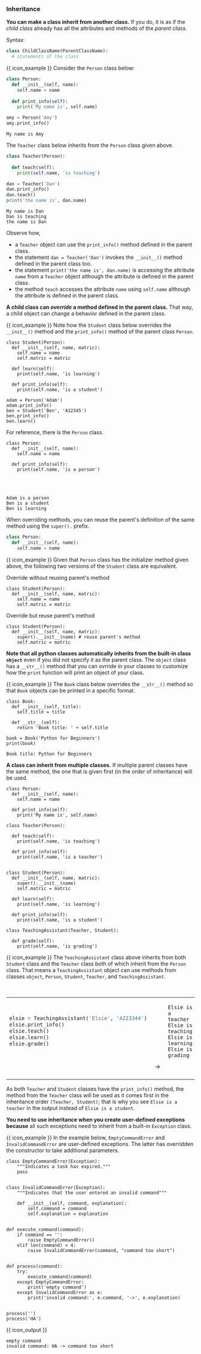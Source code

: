 ### Inheritance

**You can make a class <tooltip content="define a new class based on an existing class">inherit</tooltip> from another class.** If you do, it is as if the <tooltip content="the new class">_child class_</tooltip> already has all the attributes and methods of the <tooltip content="the class that was inherited from">_parent class_</tooltip>.

Syntax:
```python
class ChildClassName(ParentClassName):
  # statements of the class
```

<box>

{{ icon_example }} Consider the `Person` class below:

<include src="inputOutput.md" boilerplate> 
<span id="input">

```python
class Person:
  def __init__(self, name):
    self.name = name
    
  def print_info(self):
    print('My name is', self.name)

amy = Person('Amy')
amy.print_info()
```
</span>
<span id="output">

```{.no-line-numbers}
My name is Amy
```
</span>
</include>

The `Teacher` class below inherits from the `Person` class given above.

<include src="inputOutput.md" boilerplate> 
<span id="input">

```python
class Teacher(Person):
  
  def teach(self):
    print(self.name, 'is teaching')

dan = Teacher('Dan')
dan.print_info()
dan.teach()
print('the name is', dan.name)
```
</span>
<span id="output">

```{.no-line-numbers}
My name is Dan
Dan is teaching
the name is Dan
```
</span>
</include>

Observe how,
 * a `Teacher` object can use the `print_info()` method defined in the parent class.
 * the statement `dan = Teacher('Dan')` invokes the `__init__()` method defined in the parent class too.
 * the statement `print('the name is', dan.name)` is accessing the attribute `name` from a `Teacher` object although the attribute is defined in the parent class.
 * the method `teach` accesses the attribute `name` using `self.name` although the attribute is defined in the parent class.
</box>

<include src="exercisePanel.md" boilerplate var-title="Add `Fish` Class" var-file="e-addFishClass.md" />

**A child class can _override_ a method defined in the parent class.** That way, a child object can change a behavior defined in the parent class.

<box> 

{{ icon_example }} Note how the `Student` class below overrides the `__init__()` method and the `print_info()` method of the parent class `Person`.

<include src="inputOutput.md" boilerplate> 
<span id="input">

```python{.no-line-numbers highlight-lines="2-4,9-10"}
class Student(Person):
  def __init__(self, name, matric):
    self.name = name
    self.matric = matric
    
  def learn(self):
    print(self.name, 'is learning')
    
  def print_info(self):
    print(self.name, 'is a student')

adam = Person('Adam')
adam.print_info()
ben = Student('Ben', 'A12345')
ben.print_info()
ben.learn()
```
</span>
<span id="output">

For reference, there is the `Person` class.
```python{.no-line-numbers}
class Person:
  def __init__(self, name):
    self.name = name

  def print_info(self):
    print(self.name, 'is a person')
```
<br><br>

```{.no-line-numbers}
Adam is a person
Ben is a student
Ben is learning
```
</span>
</include>

</box>

When overriding methods, you can reuse the parent's definition of the same method using the `super().` prefix.

<box> 

```python
class Person:
  def __init__(self, name):
    self.name = name
```
{{ icon_example }} Given that `Person` class has the initializer method given above, the following two versions of the `Student` class are equivalent.

<include src="inputOutput.md" var-arrow=" = " boilerplate> 
<span id="input">

Override without reusing parent's method
```python{.no-line-numbers}
class Student(Person):
  def __init__(self, name, matric):
    self.name = name
    self.matric = matric
```
</span>
<span id="output">

Override but reuse parent's method
```python{.no-line-numbers highlight-lines="3"}
class Student(Person):
  def __init__(self, name, matric):
    super().__init__(name) # reuse parent's method
    self.matric = matric
```
</span>
</include>

</box>

<include src="exercisePanel.md" boilerplate var-title="Add `FlightlessBird` Class" var-file="e-addFlightlessBirdClass.md" />

**Note that all python classes automatically inherits from the built-in class `object`** even if you did not specify it as the parent class. The `object` class has a `__str__()` method that you can ovrride in your classes to customize how the `print` function will print an object of your class.

<box> 

{{ icon_example }} The `Book` class below overrides the `__str__()` method so that `Book` objects can be printed in a specific format.

<include src="inputOutput.md" boilerplate> 
<span id="input">

```python{highlight-lines="5-6,9"}
class Book:
  def __init__(self, title):
    self.title = title
    
  def __str__(self):
    return 'Book title: ' + self.title
    
book = Book('Python for Beginners')
print(book)
```
</span>
<span id="output">

```{.no-line-numbers}
Book title: Python for Beginners
```
</span>
</include>

</box>

<include src="exercisePanel.md" boilerplate var-title="Override `__str__()` Method" var-file="e-overrideStr.md" />


**A class can inherit from multiple classes.** If multiple parent classes have the same method, the one that is given first (in the order of inheritance) will be used.

<box> 

<include src="inputOutput.md" var-arrow="" boilerplate> 
<span id="input">

```python{.no-line-numbers}
class Person:
  def __init__(self, name):
    self.name = name
    
  def print_info(self):
    print('My name is', self.name)
```
```python{.no-line-numbers}
class Teacher(Person):
  
  def teach(self):
    print(self.name, 'is teaching')
    
  def print_info(self):
    print(self.name, 'is a teacher')
    
```
</span>
<span id="output">

```python{.no-line-numbers}
class Student(Person):
  def __init__(self, name, matric):
    super().__init__(name)
    self.matric = matric
    
  def learn(self):
    print(self.name, 'is learning')
    
  def print_info(self):
    print(self.name, 'is a student')
```
```python{.no-line-numbers highlight-lines="1"}
class TeachingAssistant(Teacher, Student):
  
  def grade(self):
    print(self.name, 'is grading')
```
</span>
</include>

{{ icon_example }} The `TeachingAssistant` class above inherits from both `Student` class and the `Teacher` class both of which inherit from the `Person` class. That means a `TeachingAssistant` object can use methods from classes `object`, `Person`, `Student`, `Teacher`, and `TeachingAssistant`.

<table>
  <tr>
  <td>

```python
elsie = TeachingAssistant('Elsie', 'A223344')
elsie.print_info()
elsie.teach()
elsie.learn()
elsie.grade()
```
  </td>
  <td valign="bottom">&nbsp;→&nbsp;<br><br></td>
  <td valign="bottom">

```{.no-line-numbers}
Elsie is a teacher
Elsie is teaching
Elsie is learning
Elsie is grading
```
  </td>
</tr>
</table>

As both `Teacher` and `Student` classes have the `print_info()` method, the method from the `Teacher` class will be used as it comes first in the inheritance order `(Teacher, Student)`; that is why you see `Elsie is a teacher` in the output instead of `Elsie is a student`.

</box>

<include src="exercisePanel.md" boilerplate var-title="Add `SmartPhone` Class" var-file="e-addSmartPhoneClass.md" />

**You need to use inheritance when you create user-defined exceptions because** all such exceptions need to inherit from a built-in `Exception` class.

<box>

{{ icon_example }} In the example below, `EmptyCommandError` and `InvalidCommandError` are user-defined exceptions. The latter has overridden the constructor to take additional parameters.

```python{highlight-lines="1,6"}
class EmptyCommandError(Exception):
    """Indicates a task has expired."""
    pass


class InvalidCommandError(Exception):
    """Indicates that the user entered an invalid command"""

    def __init__(self, command, explanation):
        self.command = command
        self.explanation = explanation


def execute_command(command):
    if command == '':
        raise EmptyCommandError()
    elif len(command) < 4:
        raise InvalidCommandError(command, "command too short")


def process(command):
    try:
        execute_command(command)
    except EmptyCommandError:
        print('empty command')
    except InvalidCommandError as e:
        print('invalid command:', e.command, '->', e.explanation)


process('')
process('HA')
```
{{ icon_output }}
```{.no-line-numbers}
empty command
invalid command: HA -> command too short
```
</box>